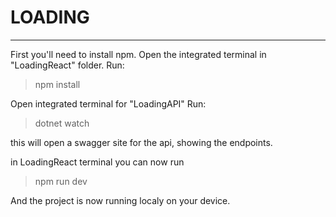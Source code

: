 # **LOADING**
---

First you'll need to install npm.
Open the integrated terminal in "LoadingReact" folder.
Run:
> npm install

Open integrated terminal for "LoadingAPI"
Run:
> dotnet watch

this will open a swagger site for the api, showing the endpoints.

in LoadingReact terminal you can now run
> npm run dev

And the project is now running localy on your device.

